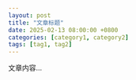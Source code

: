 ```yaml
---
layout: post
title: "文章标题"
date: 2025-02-13 08:00:00 +0800
categories: [category1, category2]
tags: [tag1, tag2]
---
```

文章内容...
